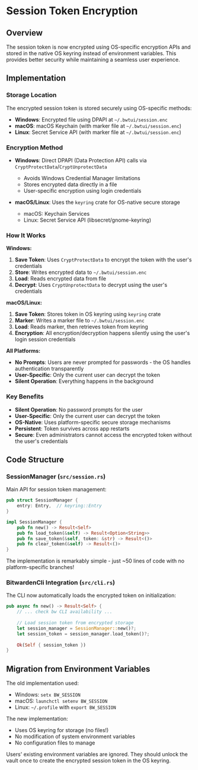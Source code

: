 # Session Token Encryption

## Overview

The session token is now encrypted using OS-specific encryption APIs and stored in the native OS keyring instead of environment variables. This provides better security while maintaining a seamless user experience.

## Implementation

### Storage Location

The encrypted session token is stored securely using OS-specific methods:

- **Windows**: Encrypted file using DPAPI at `~/.bwtui/session.enc`
- **macOS**: macOS Keychain (with marker file at `~/.bwtui/session.enc`)
- **Linux**: Secret Service API (with marker file at `~/.bwtui/session.enc`)

### Encryption Method

- **Windows**: Direct DPAPI (Data Protection API) calls via `CryptProtectData`/`CryptUnprotectData`
  - Avoids Windows Credential Manager limitations
  - Stores encrypted data directly in a file
  - User-specific encryption using login credentials
  
- **macOS/Linux**: Uses the `keyring` crate for OS-native secure storage
  - macOS: Keychain Services
  - Linux: Secret Service API (libsecret/gnome-keyring)

### How It Works

**Windows:**
1. **Save Token**: Uses `CryptProtectData` to encrypt the token with the user's credentials
2. **Store**: Writes encrypted data to `~/.bwtui/session.enc`
3. **Load**: Reads encrypted data from file
4. **Decrypt**: Uses `CryptUnprotectData` to decrypt using the user's credentials

**macOS/Linux:**
1. **Save Token**: Stores token in OS keyring using `keyring` crate
2. **Marker**: Writes a marker file to `~/.bwtui/session.enc`
3. **Load**: Reads marker, then retrieves token from keyring
4. **Encryption**: All encryption/decryption happens silently using the user's login session credentials

**All Platforms:**
- **No Prompts**: Users are never prompted for passwords - the OS handles authentication transparently
- **User-Specific**: Only the current user can decrypt the token
- **Silent Operation**: Everything happens in the background

### Key Benefits

- **Silent Operation**: No password prompts for the user
- **User-Specific**: Only the current user can decrypt the token
- **OS-Native**: Uses platform-specific secure storage mechanisms
- **Persistent**: Token survives across app restarts
- **Secure**: Even administrators cannot access the encrypted token without the user's credentials

## Code Structure

### SessionManager (`src/session.rs`)

Main API for session token management:

```rust
pub struct SessionManager {
    entry: Entry,  // keyring::Entry
}

impl SessionManager {
    pub fn new() -> Result<Self>
    pub fn load_token(&self) -> Result<Option<String>>
    pub fn save_token(&self, token: &str) -> Result<()>
    pub fn clear_token(&self) -> Result<()>
}
```

The implementation is remarkably simple - just ~50 lines of code with no platform-specific branches!

### BitwardenCli Integration (`src/cli.rs`)

The CLI now automatically loads the encrypted token on initialization:

```rust
pub async fn new() -> Result<Self> {
    // ... check bw CLI availability ...
    
    // Load session token from encrypted storage
    let session_manager = SessionManager::new()?;
    let session_token = session_manager.load_token()?;
    
    Ok(Self { session_token })
}
```

## Migration from Environment Variables

The old implementation used:
- Windows: `setx BW_SESSION`
- macOS: `launchctl setenv BW_SESSION`
- Linux: `~/.profile` with `export BW_SESSION`

The new implementation:
- Uses OS keyring for storage (no files!)
- No modification of system environment variables
- No configuration files to manage

Users' existing environment variables are ignored. They should unlock the vault once to create the encrypted session token in the OS keyring.

